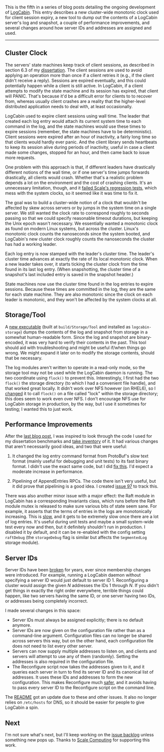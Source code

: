 This is the fifth in a series of blog posts detailing the ongoing development
of [LogCabin](https://github.com/logcabin/logcabin). This entry describes a new
cluster-wide monotonic clock used for client session expiry, a new tool to dump
out the contents of a LogCabin server's log and snapshot, a couple of
performance improvements, and several changes around how server IDs and
addresses are assigned and used.

---

## Cluster Clock

The servers' state machines keep track of client sessions, as described in
section 6.3 of my
[dissertation](https://github.com/ongardie/dissertation/#readme). The client
sessions are used to avoid applying an operation more than once if a client
retries it (e.g., if the client didn't receive a reply). Sessions are expired
eventually, and this could potentially happen while a client is still active.
In LogCabin, if a client attempts to modify the state machine and its session
has expired, that client will PANIC. That's because it'd be a difficult error
for clients to to recover from, whereas usually client crashes are a reality
that the higher-level distributed application needs to deal with, at least
occasionally.

LogCabin used to expire client sessions using wall time. The leader that
created each log entry would attach its current system time to each command in
the log, and the state machines would use these times to expire sessions
(remember, the state machines have to be deterministic). Client sessions were
expired after an hour of inactivity, a fairly long time so that clients would
hardly ever panic. And the client library sends heartbeats to keep its session
alive during periods of inactivity, useful in case a client made some changes,
stopped for an hour, and then came back to issue more requests.

One problem with this approach is that, if different leaders have drastically
different notions of the wall time, or if one server's time jumps forwards
drastically, all clients would crash. Whether that's a realistic problem
depends a lot on the environment and the cost of crashing clients. It's an
unnecessary limitation, though, and it [failed Scale's regression
tests](https://github.com/logcabin/logcabin/issues/90), which mess with the
system clocks, so it seemed like it was time to fix it.

The goal was to build a cluster-wide notion of a clock that wouldn't be
affected by skew across servers or by jumps in the system time on a single
server. We still wanted the clock rate to correspond roughly to seconds passing
so that we could specify reasonable timeout durations, but keeping the Unix
epoch wasn't necessary. We essentially wanted a monotonic clock as found on
modern Linux systems, but across the cluster. Linux's monotonic clock counts
the nanoseconds since the system booted, and LogCabin's new cluster clock
roughly counts the nanoseconds the cluster has had a working leader.

Each log entry is now stamped with the leader's cluster time. The leader's
cluster time advances at exactly the rate of its local monotonic clock. When a
new leader takes over, it starts ticking the cluster clock from the time found
in its last log entry. (When snapshotting, the cluster time of a snapshot's
last included entry is saved in the snapshot header.)

State machines now use the cluster time found in the log entries to expire
sessions. Because these times are committed in the log, they are the same for
each state machine. They are also monotonic since the clock on each leader is
monotonic, and they won't be affected by the system clocks at all.

## Storage/Tool

A [new executable](https://github.com/logcabin/logcabin/commit/7ff9a7c1) (built
at `build/Storage/Tool` and installed as `logcabin-storage`) dumps the contents
of the log and snapshot from storage in a somewhat human-readable form. Since
the log and snapshot are binary-encoded, it was very hard to verify their
contents in the past. This tool should aid with troubleshooting and might be
useful if/when things go wrong. We might expand it later on to modify the
storage contents, should that be necessary.

The log modules aren't written to operate in a read-only mode, so the storage
tool may not be used while the LogCabin daemon is running. The two coordinate
using `flock()` to prevent this. Interestingly, I first had the two `flock()`
the storage directory (to which I had a convenient file handle), and that
worked great locally. It didn't work over NFS however (on RHEL6), so I
[changed](https://github.com/logcabin/logcabin/commit/b97b9180) it to call
`flock()` on a file called "lock" within the storage directory; this does seem
to work even over NFS. I don't encourage NFS use for LogCabin storage in
production, by the way, but I use it sometimes for testing; I wanted this to
just work.

## Performance Improvements

After the [last blog post](${URL_PREFIX}/blog/logcabin-2015-02-11/),
I was inspired to look through the code I used for my dissertation benchmarks
and [take inventory](https://github.com/logcabin/logcabin/issues/95) of it.
It had various changes that aren't necessarily good ideas, and two that were useful:

1. It changed the log entry command format from ProtoBuf's slow text format
   (mainly useful for debugging and unit tests) to its fast binary format. I
   didn't use the exact same code, but I did [fix
   this](https://github.com/logcabin/logcabin/issues/96). I'd expect a moderate
   increase in performance.

2. Pipelining of AppendEntries RPCs. The code there isn't very useful, but it
   did prove that pipelining is a good idea. I created [issue
   97](https://github.com/logcabin/logcabin/issues/97) to track this.

There was also another minor issue with a major effect: the Raft module in
LogCabin has a corresponding Invariants class, which runs before the Raft
module mutex is released to make sure various bits of state seem sane. For
example, it asserts that the terms of entries in the logs are monotonically
increasing. This is [slow](https://github.com/logcabin/logcabin/issues/98), and
it gets to be extremely slow once there are a lot of log entries. It's useful
during unit tests and maybe a small system-wide test every now and then, but it
definitely shouldn't run in production. I disabled it by default, and it can be
re-enabled with the config setting `raftDebug` (the `storageDebug` flag is
similar but affects the `SegmentedLog` storage module).

## Server IDs

Server IDs have been [broken](https://github.com/logcabin/logcabin/issues/47)
for years, ever since membership changes were introduced. For example, running
a LogCabin daemon without specifying a server ID would just default to server
ID 1. Reconfiguring a cluster would assign the given _N_ addresses the IDs 1
through _N_. If you didn't get things in exactly the right order everywhere,
terrible things could happen, like two servers having the same ID, or one
server having two IDs, or addresses being completely incorrect.

I made several changes in this space:

- Server IDs must always be assigned explicitly; there is no default anymore.
- Server IDs are now given on the configuration file rather than as a
  command-line argument. Configuration files can no longer be shared across
  servers this way, but on the other hand, each configuration file does not need
  to list every other server.
- Servers can now supply multiple addresses to listen on, and clients and
  servers will attempt to use any of them (randomly). Setting the addresses is
  also required in the configuration file.
- The Reconfigure script now takes the addresses given to it, and it queries
  each server in turn to find its server ID and its canonical list of addresses.
  It uses these IDs and addresses to form the new configuration. This makes
  Reconfigure much [safer](https://github.com/logcabin/logcabin/issues/73), and
  it avoids having to pass every server ID to the Reconfigure script on the
  command line.

The [README](https://github.com/logcabin/logcabin#readme) got an update due to
these and other issues. It also no longer relies on `/etc/hosts` for DNS, so it
should be easier for people to give LogCabin a spin.

## Next

I'm not sure what's next, but I'll keep working on the [issue
backlog](https://github.com/logcabin/logcabin/issues) unless something new pops
up. Thanks to [Scale Computing](https://www.scalecomputing.com) for supporting
this work.
